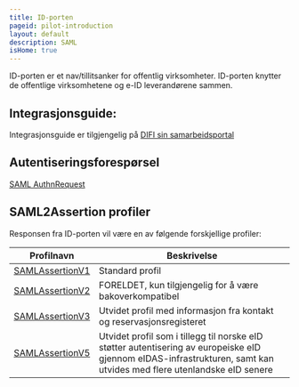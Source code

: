 ```yaml
---
title: ID-porten
pageid: pilot-introduction
layout: default
description: SAML
isHome: true
---
```



ID-porten er et nav/tillitsanker for offentlig virksomheter. ID-porten knytter de offentlige virksomhetene og e-ID leverandørene sammen.

## Integrasjonsguide:

Integrasjonsguide er tilgjengelig på [DIFI sin samarbeidsportal](http://samarbeid.difi.no)

## Autentiseringsforespørsel

[SAML AuthnRequest](2_authnrequest)

## SAML2Assertion profiler

Responsen fra ID-porten vil være en av følgende forskjellige profiler:

|Profilnavn|Beskrivelse|
|----------|-----------|
|[SAMLAssertionV1](http://begrep.difi.no/ID-porten/)|Standard profil|
|[SAMLAssertionV2](http://begrep.difi.no/ID-porten/)|FORELDET, kun tilgjengelig for å være bakoverkompatibel|
|[SAMLAssertionV3](http://begrep.difi.no/ID-porten/)|Utvidet profil med informasjon fra kontakt og reservasjonsregisteret|
|[SAMLAssertionV5](3_SAMLAssertionv5)|Utvidet profil som i tillegg til norske eID støtter autentisering av  europeiske eID gjennom eIDAS-infrastrukturen, samt kan utvides med flere utenlandske eID senere|

